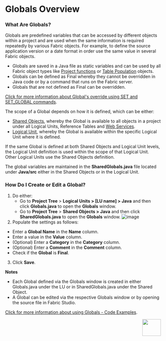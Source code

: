 # Globals Overview

### What Are Globals?
Globals are predefined variables that can be accessed by different objects within a project and are used when the same information is required repeatedly by various Fabric objects. For example, to define the source application version or a date format in order use the same value in several Fabric objects. 
* Globals are saved in a Java file as static variables and can be used by all Fabric object types like [Project functions](/articles/07_table_population/08_project_functions.md)<studio> or [Table Population](/articles/07_table_population/01_table_population_overview.md) objects</studio>.
* Globals can be defined as Final whereby they cannot be overridden in Java code or by a command that runs on the Fabric server.
* Globals that are not defined as Final can be overridden.

[Click for more information about Global's override using SET and SET_GLOBAL commands](/articles/08_globals/03_set_globals.md).

The scope of a Global depends on how it is defined, which can be either:
* [Shared Objects](/articles/04_fabric_studio/12_shared_objects.md), whereby the Global is available to all objects in a project under all Logical Units, Reference Tables and [Web Services](/articles/15_web_services_and_graphit/01_web_services_overview.md).
* [Logical Unit](/articles/03_logical_units/01_LU_overview.md), whereby the Global is available within the specific Logical Unit where it is defined.

If the same Global is defined at both Shared Objects and Logical Unit levels, the Logical Unit definition is used within the scope of that Logical Unit. Other Logical Units use the Shared Objects definition.

<web>

The global variables are maintained in the **SharedGlobals.java** file located under **Java/src** either in the Shared Objects or in the Logical Unit.

</web>

<studio>

### How Do I Create or Edit a Global?

1. Do either:
    * Go to **Project Tree** > **Logical Units > [LU name] > Java** and then click **Globals.java** to open the **Globals** window.
    * Go to **Project Tree** > **Shared Objects > Java** and then click **SharedGlobals.java** to open the **Globals** window. 
      ![image](images/08_01_01%20Globals%20window.png)
2. Populate the settings as follows:
  * Enter a **Global Name** in the **Name** column.
  * Enter a value in the **Value** column.
  * (Optional) Enter a **Category** in the **Category** column.
  * (Optional) Enter a **Comment** in the **Comment** column.
  * Check if the **Global** is **Final**.
3. Click **Save**.

**Notes**
* Each Global defined via the Globals window is created in either Globals.java under the LU or in SharedGlobals.java under the Shared Object. 
* A Global can be edited via the respective Globals window or by opening the source file in Fabric Studio. 

</studio>

[Click for more information about using Globals - Code Examples](/articles/08_globals/04_globals_code_examples.md).




[<img align="right" width="60" height="54" src="/articles/images/Next.png">](/articles/08_globals/02_globals_use_cases.md)

